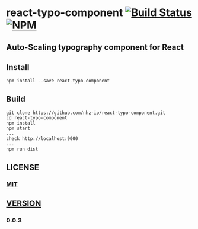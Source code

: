 # react-typo-component [![Build Status][travis-image]][travis-url] [![NPM][npm-image]][npm-url]

## Auto-Scaling typography component for React

## Install

```
npm install --save react-typo-component
```

## Build

```
git clone https://github.com/nhz-io/react-typo-component.git
cd react-typo-component
npm install
npm start
...
check http://localhost:9000
...
npm run dist
```

## LICENSE

### [MIT](LICENSE)

## [VERSION](HISTORY.md)

### 0.0.3

[travis-image]: https://travis-ci.org/nhz-io/react-typo-component.svg
[travis-url]: https://travis-ci.org/nhz-io/react-typo-component

[npm-image]: https://img.shields.io/npm/v/react-typo-component.svg?style=flat
[npm-url]: https://www.npmjs.com/package/react-typo-component
